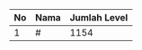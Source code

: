 | No | Nama            | Jumlah Level |
|----|-----------------|--------------|
| 1  | #    |    1154        |
